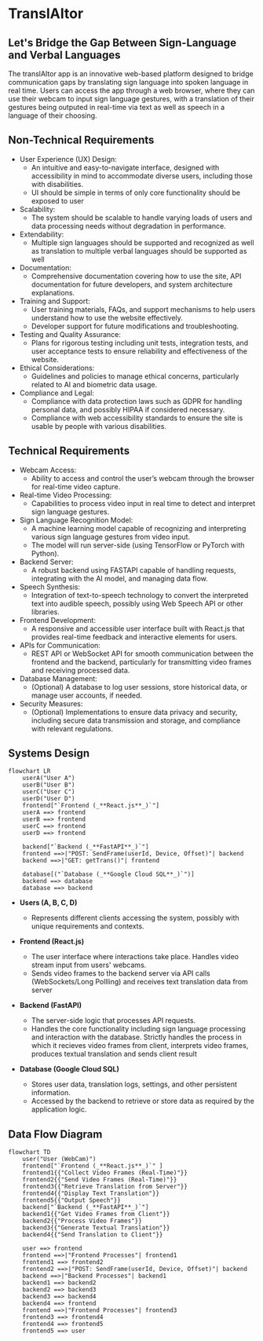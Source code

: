 # TranslAItor
## Let's Bridge the Gap Between Sign-Language and Verbal Languages

The translAItor app is an innovative web-based platform designed to bridge communication gaps by translating sign language into spoken language in real time. Users can access the app through a web browser, where they can use their webcam to input sign language gestures, with a translation of their gestures being outputed in real-time via text as well as speech in a language of their choosing.

## Non-Technical Requirements

- User Experience (UX) Design:
    - An intuitive and easy-to-navigate interface, designed with accessibility in mind to accommodate diverse users, including those with disabilities.
    - UI  should be simple in terms of only core functionality should be exposed to user
- Scalability:
    - The system should be scalable to handle varying loads of users and data processing needs without degradation in performance.
- Extendability:
    - Multiple sign languages should be supported and recognized as well as translation to multiple verbal languages should be supported as well
- Documentation:
    - Comprehensive documentation covering how to use the site, API documentation for future developers, and system architecture explanations.
- Training and Support:
    - User training materials, FAQs, and support mechanisms to help users understand how to use the website effectively.
    - Developer support for future modifications and troubleshooting.
- Testing and Quality Assurance:
    - Plans for rigorous testing including unit tests, integration tests, and user acceptance tests to ensure reliability and effectiveness of the website.
- Ethical Considerations:
    - Guidelines and policies to manage ethical concerns, particularly related to AI and biometric data usage.
- Compliance and Legal:
    - Compliance with data protection laws such as GDPR for handling personal data, and possibly HIPAA if considered necessary.
    - Compliance with web accessibility standards to ensure the site is usable by people with various disabilities.

## Technical Requirements

- Webcam Access:
    - Ability to access and control the user’s webcam through the browser for real-time video capture.
- Real-time Video Processing:
    - Capabilities to process video input in real time to detect and interpret sign language gestures.
- Sign Language Recognition Model:
    - A machine learning model capable of recognizing and interpreting various sign language gestures from video input.
    - The model will run server-side (using TensorFlow or PyTorch with Python).
- Backend Server:
    - A robust backend using FASTAPI capable of handling requests, integrating with the AI model, and managing data flow.
- Speech Synthesis:
    - Integration of text-to-speech technology to convert the interpreted text into audible speech, possibly using Web Speech API or other libraries.
- Frontend Development:
    - A responsive and accessible user interface built with React.js that provides real-time feedback and interactive elements for users.
- APIs for Communication:
    - REST API or WebSocket API for smooth communication between the frontend and the backend, particularly for transmitting video frames and receiving processed data.
- Database Management:
    - (Optional) A database to log user sessions, store historical data, or manage user accounts, if needed.
- Security Measures:
    - (Optional) Implementations to ensure data privacy and security, including secure data transmission and storage, and compliance with relevant regulations.

## Systems Design

```mermaid
flowchart LR
    userA("User A")
    userB("User B")
    userC("User C")
    userD("User D")
    frontend["`Frontend (_**React.js**_)`"]
    userA ==> frontend
    userB ==> frontend
    userC ==> frontend
    userD ==> frontend

    backend["`Backend (_**FastAPI**_)`"]
    frontend ==>|"POST: SendFrame(userId, Device, Offset)"| backend
    backend ==>|"GET: getTrans()"| frontend

    database[("`Database (_**Google Cloud SQL**_)`")]
    backend ==> database
    database ==> backend
```

- **Users (A, B, C, D)**
  - Represents different clients accessing the system, possibly with unique requirements and contexts.

- **Frontend (React.js)**
  - The user interface where interactions take place. Handles video stream input from users' webcams.
  - Sends video frames to the backend server via API calls (WebSockets/Long Pollling) and receives text translation data from server
- **Backend (FastAPI)**
  - The server-side logic that processes API requests.
  - Handles the core functionality including sign language processing and interaction with the database. Strictly handles the process in which it recieves video frames from client, interprets video frames, produces textual translation and sends client result

- **Database (Google Cloud SQL)**
  - Stores user data, translation logs, settings, and other persistent information.
  - Accessed by the backend to retrieve or store data as required by the application logic.


## Data Flow Diagram

```mermaid
flowchart TD
    user("User (WebCam)")
    frontend["`Frontend (_**React.js**_)`" ]
    frontend1{{"Collect Video Frames (Real-Time)"}}
    frontend2{{"Send Video Frames (Real-Time)"}}
    frontend3{{"Retrieve Translation from Server"}}
    frontend4{{"Display Text Translation"}}
    frontend5{{"Output Speech"}}
    backend["`Backend (_**FastAPI**_)`"]
    backend1{{"Get Video Frames from Client"}}
    backend2{{"Process Video Frames"}}
    backend3{{"Generate Textual Translation"}}
    backend4{{"Send Translation to Client"}}

    user ==> frontend
    frontend ==>|"Frontend Processes"| frontend1
    frontend1 ==> frontend2
    frontend2 ==>|"POST: SendFrame(userId, Device, Offset)"| backend
    backend ==>|"Backend Processes"| backend1
    backend1 ==> backend2
    backend2 ==> backend3
    backend3 ==> backend4
    backend4 ==> frontend
    frontend ==>|"Frontend Processes"| frontend3
    frontend3 ==> frontend4
    frontend4 ==> frontend5
    frontend5 ==> user
```